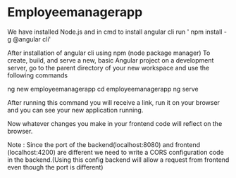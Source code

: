 # Employeemanagerapp

We have installed Node.js and in cmd to install angular cli run ' npm install -g @angular cli'

After installation of angular cli using npm (node package manager)
To create, build, and serve a new, basic Angular project on a development server, go to the parent directory of your new workspace and use the following commands

ng new employeemanagerapp
cd employeemanagerapp
ng serve

After running this command you will receive a link, run it on your browser and you can see your new application running.

Now whatever changes you make in your frontend code will reflect on the browser.


Note : Since the port of the backend(localhost:8080) and frontend (localhost:4200) are different we need to write a CORS configuration code
in the backend.(Using this config backend will allow a request from frontend even though the port is different)
